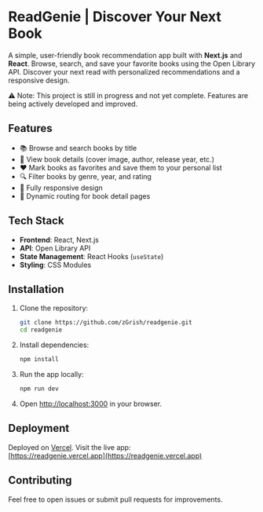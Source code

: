 # **ReadGenie | Discover Your Next Book**

A simple, user-friendly book recommendation app built with **Next.js** and **React**. Browse, search, and save your favorite books using the Open Library API. Discover your next read with personalized recommendations and a responsive design.

⚠️ Note: This project is still in progress and not yet complete. Features are being actively developed and improved.

## Features
- 📚 Browse and search books by title
- 📖 View book details (cover image, author, release year, etc.)
- ❤️ Mark books as favorites and save them to your personal list
- 🔍 Filter books by genre, year, and rating
- 📱 Fully responsive design
- 🔗 Dynamic routing for book detail pages

## Tech Stack
- **Frontend**: React, Next.js
- **API**: Open Library API
- **State Management**: React Hooks (`useState`)
- **Styling**: CSS Modules

## Installation

1. Clone the repository:
   ```bash
   git clone https://github.com/zGrish/readgenie.git
   cd readgenie
   ```

2. Install dependencies:
   ```bash
   npm install
   ```

3. Run the app locally:
   ```bash
   npm run dev
   ```

4. Open [http://localhost:3000](http://localhost:3000) in your browser.

## Deployment
Deployed on [Vercel](https://vercel.com). Visit the live app:  
[https://readgenie.vercel.app](https://readgenie.vercel.app)

## Contributing
Feel free to open issues or submit pull requests for improvements.

